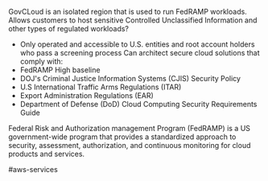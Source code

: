 
GovCLoud is an isolated region that is used to run FedRAMP workloads. Allows customers to host sensitive Controlled Unclassified Information and other types of regulated workloads?
- Only operated and accessible to U.S. entities and root account holders who pass a screening process
Can architect secure cloud solutions that comply with:
- FedRAMP High baseline
- DOJ's Criminal Justice Information Systems (CJIS) Security Policy
- U.S International Traffic Arms Regulations (ITAR)
- Export Administration Regulations (EAR)
- Department of Defense (DoD) Cloud Computing Security Requirements Guide


Federal Risk and Authorization management Program (FedRAMP) is a US government-wide program that provides a standardized approach to security, assessment, authorization, and continuous monitoring for cloud products and services.

#aws-services 